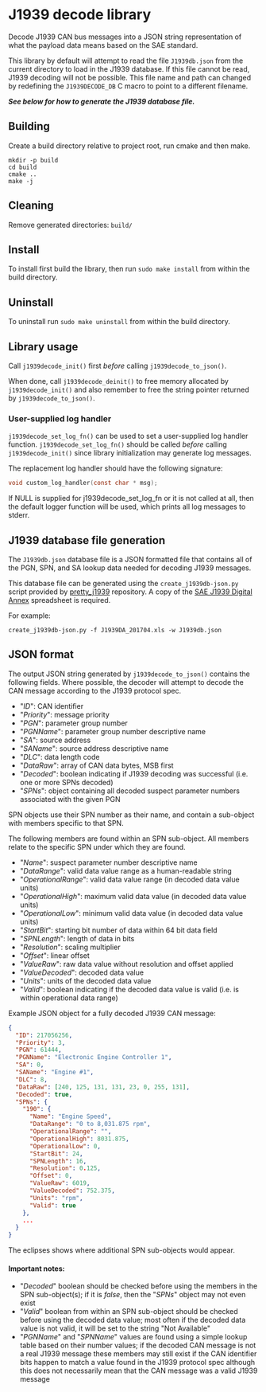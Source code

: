 # J1939 decode library

Decode J1939 CAN bus messages into a JSON string representation of what the payload data means based on the SAE standard.

This library by default will attempt to read the file `J1939db.json` from the current directory to load in the J1939 database.
If this file cannot be read, J1939 decoding will not be possible.
This file name and path can changed by redefining the `J1939DECODE_DB` C macro to point to a different filename.

***See below for how to generate the J1939 database file.***

## Building

Create a build directory relative to project root, run cmake and then make.

```
mkdir -p build
cd build
cmake ..
make -j
```

## Cleaning

Remove generated directories: `build/`

## Install

To install first build the library, then run `sudo make install` from within the build directory.

## Uninstall

To uninstall run `sudo make uninstall` from within the build directory.

## Library usage

Call `j1939decode_init()` first _before_ calling `j1939decode_to_json()`.

When done, call `j1939decode_deinit()` to free memory allocated by `j1939decode_init()` and also remember to free the string pointer returned by `j1939decode_to_json()`.

### User-supplied log handler

`j1939decode_set_log_fn()` can be used to set a user-supplied log handler function.
`j1939decode_set_log_fn()` should be called _before_ calling `j1939decode_init()` since library initialization may generate log messages.

The replacement log handler should have the following signature:

```c
void custom_log_handler(const char * msg);
```

If NULL is supplied for j1939decode_set_log_fn or it is not called at all, then the default logger function will be used, which prints all log messages to stderr.

## J1939 database file generation

The `J1939db.json` database file is a JSON formatted file that contains all of the PGN, SPN, and SA lookup data needed for decoding J1939 messages.

This database file can be generated using the `create_j1939db-json.py` script provided by [pretty\_j1939](https://github.com/nmfta-repo/pretty_j1939) repository.
A copy of the [SAE J1939 Digital Annex](https://www.sae.org/standards/content/j1939da_201704/) spreadsheet is required.

For example:

```
create_j1939db-json.py -f J1939DA_201704.xls -w J1939db.json
```

## JSON format

The output JSON string generated by `j1939decode_to_json()` contains the following fields.
Where possible, the decoder will attempt to decode the CAN message according to the J1939 protocol spec.

* "_ID_": CAN identifier
* "_Priority_": message priority
* "_PGN_": parameter group number
* "_PGNName_": parameter group number descriptive name
* "_SA_": source address
* "_SAName_": source address descriptive name
* "_DLC_": data length code
* "_DataRaw_": array of CAN data bytes, MSB first
* "_Decoded_": boolean indicating if J1939 decoding was successful (i.e. one or more SPNs decoded)
* "_SPNs_": object containing all decoded suspect parameter numbers associated with the given PGN

SPN objects use their SPN number as their name, and contain a sub-object with members specific to that SPN.

The following members are found within an SPN sub-object.
All members relate to the specific SPN under which they are found.

* "_Name_": suspect parameter number descriptive name
* "_DataRange_": valid data value range as a human-readable string
* "_OperationalRange_": valid data value range (in decoded data value units)
* "_OperationalHigh_": maximum valid data value (in decoded data value units)
* "_OperationalLow_": minimum valid data value (in decoded data value units)
* "_StartBit_": starting bit number of data within 64 bit data field
* "_SPNLength_": length of data in bits
* "_Resolution_": scaling multiplier
* "_Offset_": linear offset
* "_ValueRaw_": raw data value without resolution and offset applied
* "_ValueDecoded_": decoded data value
* "_Units_": units of the decoded data value
* "_Valid_": boolean indicating if the decoded data value is valid (i.e. is within operational data range)

Example JSON object for a fully decoded J1939 CAN message:

```json
{
  "ID": 217056256,
  "Priority": 3,
  "PGN": 61444,
  "PGNName": "Electronic Engine Controller 1",
  "SA": 0,
  "SAName": "Engine #1",
  "DLC": 8,
  "DataRaw": [240, 125, 131, 131, 23, 0, 255, 131],
  "Decoded": true,
  "SPNs": {
    "190": {
      "Name": "Engine Speed",
      "DataRange": "0 to 8,031.875 rpm",
      "OperationalRange": "",
      "OperationalHigh": 8031.875,
      "OperationalLow": 0,
      "StartBit": 24,
      "SPNLength": 16,
      "Resolution": 0.125,
      "Offset": 0,
      "ValueRaw": 6019,
      "ValueDecoded": 752.375,
      "Units": "rpm",
      "Valid": true
    },
    ...
  }
}
```

The eclipses shows where additional SPN sub-objects would appear.

#### Important notes:

* "_Decoded_" boolean should be checked before using the members in the SPN sub-object(s); if it is _false_, then the "_SPNs_" object may not even exist
* "_Valid_" boolean from within an SPN sub-object should be checked before using the decoded data value; most often if the decoded data value is not valid, it will be set to the string "Not Available"
* "_PGNName_" and "_SPNName_" values are found using a simple lookup table based on their number values; if the decoded CAN message is not a real J1939 message these members may still exist if the CAN identifier bits happen to match a value found in the J1939 protocol spec although this does not necessarily mean that the CAN message was a valid J1939 message
